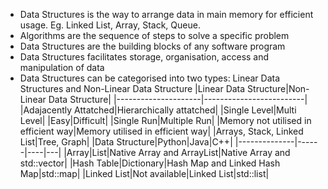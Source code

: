- Data Structures is the way to arrange data in main memory for efficient usage. Eg. Linked List, Array, Stack, Queue.
- Algorithms are the sequence of steps to solve a specific problem
- Data Structures are the building blocks of any software program
- Data Structures facilitates storage, organisation, access and manipulation of data
- Data Structures can be categorised into two types: Linear Data Structures and Non-Linear Data Structure
  |Linear Data Structure|Non-Linear Data Structure|
  |---------------------|-------------------------|
  |Adajacently Attatched|Hierarchically attatched|
  |Single Level|Multi Level|
  |Easy|Difficult|
  |Single Run|Multiple Run|
  |Memory not utilised in efficient way|Memory utilised in efficient way|
  |Arrays, Stack, Linked List|Tree, Graph|
|Data Structure|Python|Java|C++|
|--------------|------|----|---|
|Array|List|Native Array and ArrayList|Native Array and std::vector|
|Hash Table|Dictionary|Hash Map and Linked Hash Map|std::map|
|Linked List|Not available|Linked List|std::list|
